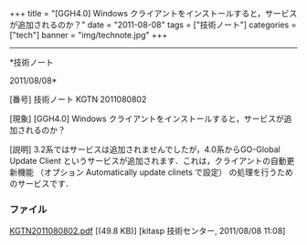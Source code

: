 ﻿+++
title = "[GGH4.0] Windows クライアントをインストールすると，サービスが追加されるのか？"
date = "2011-08-08"
tags = ["技術ノート"]
categories = ["tech"]
banner = "img/technote.jpg"
+++

-----------------------------------------------------------------------------------------------------------------------------

*技術ノート

2011/08/08*


[番号]
技術ノート KGTN 2011080802

[現象]
[GGH4.0] Windows
クライアントをインストールすると，サービスが追加されるのか？

[説明]
3.2系ではサービスは追加されませんでしたが，4.0系からGO-Global Update
Client というサービスが追加されます．これは，クライアントの自動更新機能
（オプション Automatically update clinets で設定）
の処理を行うためのサービスです．


### ファイル

 
 


[KGTN2011080802.pdf](http://techreport.kitasp.net/attachments/download/590/KGTN2011080802.pdf)
 [(49.8 KB)] [kitasp 技術センター, 2011/08/08
11:08]


 


 

